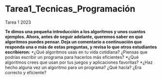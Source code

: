 # Tarea1_Tecnicas_Programación
Tarea 1 2023

__Te dimos una pequeña introducción a los algoritmos y unos cuantos ejemplos. Ahora, antes de seguir adelante, queremos saber en qué algoritmos puedes pensar.
Deja un comentario a continuación que responda una o más de estas preguntas, y revisa lo que otros estudiantes escribieron:__
*¿Qué algoritmos usas en tu vida cotidiana? ¿Piensas que podrías escribir un programa para hacerlos más eficientes?
*¿Qué algoritmos crees que usan por tus juegos y aplicaciones favoritas?
*¿Haz hecho alguna vez un algoritmo para un programa? ¿Qué hacía? ¿Era correcto y eficiente?
